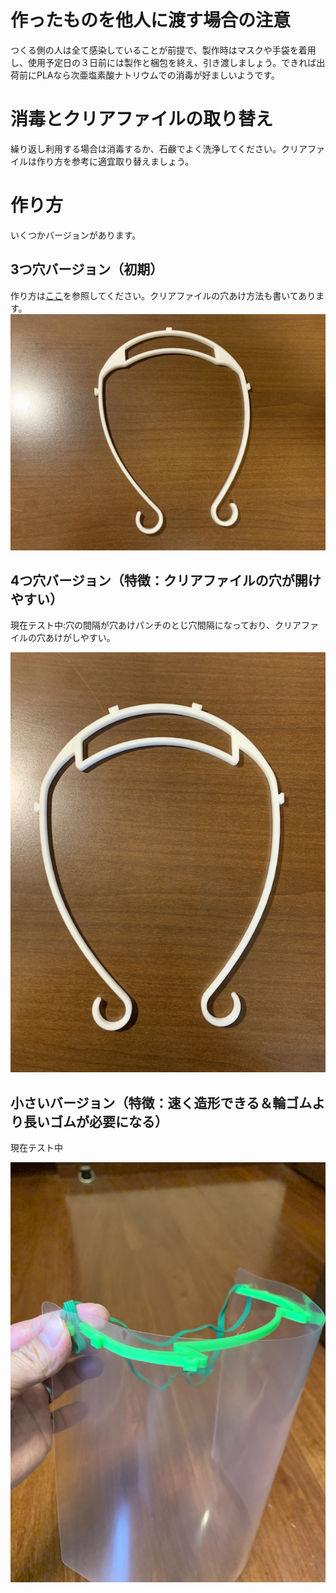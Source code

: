 # 作ったものを他人に渡す場合の注意
つくる側の人は全て感染していることが前提で、製作時はマスクや手袋を着用し、使用予定日の３日前には製作と梱包を終え、引き渡しましょう。できれば出荷前にPLAなら次亜塩素酸ナトリウムでの消毒が好ましいようです。

# 消毒とクリアファイルの取り替え
繰り返し利用する場合は消毒するか、石鹸でよく洗浄してください。クリアファイルは作り方を参考に適宜取り替えましょう。

# 作り方
いくつかバージョンがあります。

## 3つ穴バージョン（初期）
作り方は[ここ](ver1_3hole)を参照してください。クリアファイルの穴あけ方法も書いてあります。
![printed viser](images/1.jpeg)

## 4つ穴バージョン（特徴：クリアファイルの穴が開けやすい）
現在テスト中:穴の間隔が穴あけパンチのとじ穴間隔になっており、クリアファイルの穴あけがしやすい。

![printed viser](images/ver1-2_1.jpeg)

## 小さいバージョン（特徴：速く造形できる＆輪ゴムより長いゴムが必要になる）
現在テスト中

![printed viser](images/ver2-1.jpeg)
